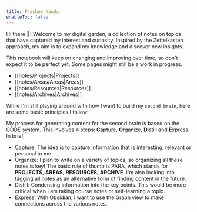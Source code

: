 ```yaml
---
title: Prachee Nanda
enableToc: false
---
```

Hi there 👋! Welcome to my digital garden, a collection of notes on topics that have captured my interest and curiosity. Inspired by the Zettelkasten approach, my aim is to expand my knowledge and discover new insights.

This notebook will keep on changing and improving over time, so don't expect it to be perfect yet. Some pages might still be a work in progress.
- [[notes/Projects|Projects]]
- [[notes/Areas/Areas|Areas]]
- [[notes/Resources|Resources]]
- [[notes/Archives|Archives]]

While I'm still playing around with how I want to build my `second brain`, here are some basic principles I follow!

My process for generating content for the second brain is based on the CODE system. This involves 4 steps: **C**apture, **O**rganize, **D**istill and **E**xpress. In brief,

- Capture: The idea is to capture information that is interesting, relevant or personal to me.
- Organize: I plan to write on a variety of topics, so organizing all these notes is key! The basic rule of thumb is PARA, which stands for **PROJECTS**, **AREAS**, **RESOURCES**, **ARCHIVE**. I'm also looking into tagging all notes as an alternative form of finding content in the future.
- Distill: Condensing information into the key points. This would be more critical when I am taking course notes or self-learning a topic.
- Express: With Obsidian, I want to use the Graph view to make connections across the various notes.
